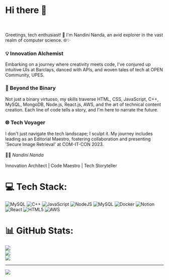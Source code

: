 # Hi there 👋
<br><br>
Greetings, tech enthusiast! 👋 I'm  Nandini Nanda, an avid explorer in the vast realm of computer science. 🌐✨
<br>
### 💡 Innovation Alchemist
Embarking on a journey where creativity meets code, I've conjured up intuitive UIs at Barclays, danced with APIs, and woven tales of tech at OPEN Community, UPES. 
<br>
### 🚀 Beyond the Binary
Not just a binary virtuoso, my skills traverse HTML, CSS, JavaScript, C++, MySQL, MongoDB, Node.js, React.js, AWS, and the art of technical content creation. Each line of code tells a story, and I'm here to narrate the future.
<br>
### 🌐 Tech Voyager
I don't just navigate the tech landscape; I sculpt it. My journey includes leading as an Editorial Maestro, fostering collaboration and presenting 'Secure Image Retrieval' at COM-IT-CON 2023.
<br><br>👨‍💻 *Nandini Nanda*
<br><br>Innovation Architect | Code Maestro | Tech Storyteller 

# 💻 Tech Stack:
![MySQL](https://img.shields.io/badge/mysql-%2300000f.svg?style=for-the-badge&logo=mysql&logoColor=white) ![C++](https://img.shields.io/badge/c++-%2300599C.svg?style=for-the-badge&logo=c%2B%2B&logoColor=white) ![JavaScript](https://img.shields.io/badge/javascript-%23323330.svg?style=for-the-badge&logo=javascript&logoColor=%23F7DF1E) ![NodeJS](https://img.shields.io/badge/node.js-6DA55F?style=for-the-badge&logo=node.js&logoColor=white) ![MySQL](https://img.shields.io/badge/mysql-%2300000f.svg?style=for-the-badge&logo=mysql&logoColor=white) ![Docker](https://img.shields.io/badge/docker-%230db7ed.svg?style=for-the-badge&logo=docker&logoColor=white) ![Notion](https://img.shields.io/badge/Notion-%23000000.svg?style=for-the-badge&logo=notion&logoColor=white) ![React](https://img.shields.io/badge/react-%2320232a.svg?style=for-the-badge&logo=react&logoColor=%2361DAFB) ![HTML5](https://img.shields.io/badge/html5-%23E34F26.svg?style=for-the-badge&logo=html5&logoColor=white) ![AWS](https://img.shields.io/badge/AWS-%23FF9900.svg?style=for-the-badge&logo=amazon-aws&logoColor=white)
# 📊 GitHub Stats:
![](https://github-readme-stats.vercel.app/api?username=NandiniNanda&theme=radical&hide_border=false&include_all_commits=false&count_private=false)<br/>
![](https://github-readme-streak-stats.herokuapp.com/?user=NandiniNanda&theme=radical&hide_border=false)<br/>
![](https://github-readme-stats.vercel.app/api/top-langs/?username=NandiniNanda&theme=radical&hide_border=false&include_all_commits=false&count_private=false&layout=compact)

---
[![](https://visitcount.itsvg.in/api?id=NandiniNanda&icon=0&color=0)](https://visitcount.itsvg.in)

